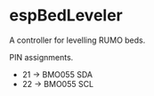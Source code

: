 # espBedLeveler
A controller for levelling RUMO beds.

PIN assignments.
* 21 -> BMO055 SDA
* 22 -> BMO055 SCL



